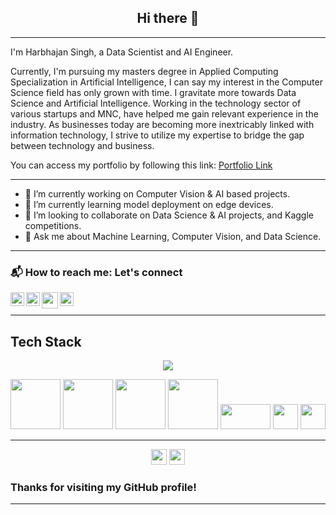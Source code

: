 <h2 align="center">Hi there 👋</h2>

---
I'm Harbhajan Singh, a Data Scientist and AI Engineer.

Currently, I'm pursuing my masters degree in Applied Computing Specialization in Artificial Intelligence, I can say my interest in the Computer Science field has only grown with time. I gravitate more towards Data Science and Artificial Intelligence. Working in the technology sector of various startups and MNC, have helped me gain relevant experience in the industry. As businesses today are becoming more inextricably linked with information technology, I strive to utilize my expertise to bridge the gap between technology and business.

You can access my portfolio by following this link: [Portfolio Link](https://harbhajan21.github.io/hs21.github.io/)

---

- 🔭 I’m currently working on Computer Vision & AI based projects.
- 🌱 I’m currently learning model deployment on edge devices.
- 👯 I’m looking to collaborate on Data Science & AI projects, and Kaggle competitions.
- 💬 Ask me about Machine Learning, Computer Vision, and Data Science.

---

### 📬 How to reach me: Let's connect
<a href="https://twitter.com/Harbhajan2105">
  <img align="left" alt="twitter" | Twitter" width="22px" src="https://cdn.jsdelivr.net/npm/simple-icons@v3/icons/twitter.svg" />
</a>
<a href="https://www.linkedin.com/in/harbhajansingh21/">
  <img align="left" alt="linkedin" width="22px" src="https://cdn.jsdelivr.net/npm/simple-icons@v3/icons/linkedin.svg" />
</a>
<a href="https://www.kaggle.com/harbhajansingh21">
  <img alt="Kaggle" width="22px" src="https://cdn.jsdelivr.net/npm/simple-icons@v3/icons/kaggle.svg" />
</a>
<a href="mailto:singh.bhajji2105@gmail.com">
  <img align="left" width="26px" src="https://cdn.jsdelivr.net/npm/simple-icons@v3/icons/gmail.svg" />
</a>
                                                                                                   
---

<h2 align="left">Tech Stack</h2>
<p align="center">
  <a href="https://skillicons.dev">
    <img src="https://skillicons.dev/icons?i=py,pytorch,tensorflow,flask,r,mysql,raspberrypi,gcp,azure,git,kubernetes,docker,c,ai,latex,linux,sqlite,vscode" />
  </a>
</p>
<div style="display: inline-block;">
  <img src="https://matplotlib.org/3.2.1/_images/sphx_glr_logos2_003.png" width="80">
  <img src="https://miro.medium.com/max/765/1*cyXCE-JcBelTyrK-58w6_Q.png" width="80">
  <img src="https://www.freecodecamp.org/news/content/images/2020/07/pandas-logo.png" width="80">
  <img src="http://amueller.github.io/img/scikit-learn-logo.png" width="80">
  <img height="40" src="https://github.com/opencv/opencv/blob/master/samples/data/opencv-logo.png" width="80">
  <img src="https://github.com/microsoft/PowerBI-Icons/blob/main/PNG/Power-BI.png" width="40" height="40">
  <img src="https://camo.githubusercontent.com/c13034cf5ce18abda1a57109359a1d8656ba197b60a4c8c2bfd9cf95ad4824ca/68747470733a2f2f63646e6c2e74626c7366742e636f6d2f73697465732f64656661756c742f66696c65732f70616765732f7461626c6561756c6f676f5f686967687265732e706e67" width="40" height="40">
</div>

---

<p align=center>
<img height="25" src="https://badges.pufler.dev/visits/harbhajan21/harbhajan21?color=black&logo=github" />
<img height="25" src="https://komarev.com/ghpvc/?username=harbhajan21&color=brightgreen" />
<a href="https://github.com/harbhajan21">
</a>
</p>

### Thanks for visiting my GitHub profile!

---
